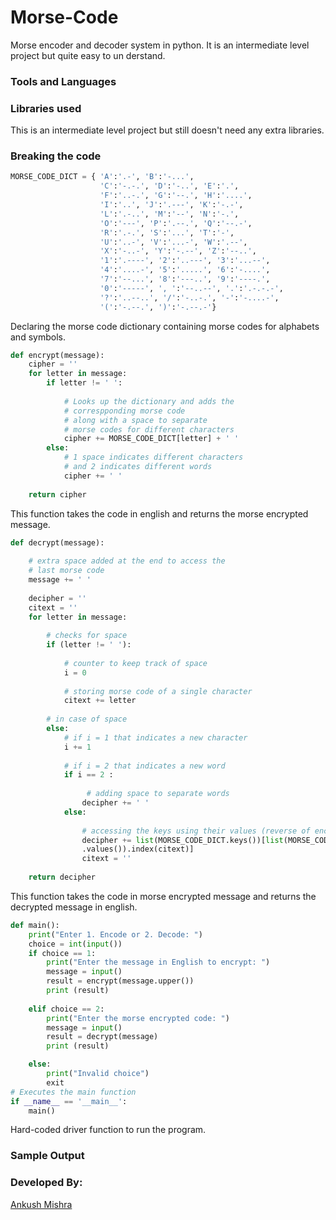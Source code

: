 # Morse-Code
Morse encoder and decoder system in python. It is an intermediate level project but quite easy to un derstand.

### Tools and Languages




### Libraries used
This is an intermediate level project but still doesn't need any extra libraries.

### Breaking the code
```python
MORSE_CODE_DICT = { 'A':'.-', 'B':'-...', 
                    'C':'-.-.', 'D':'-..', 'E':'.', 
                    'F':'..-.', 'G':'--.', 'H':'....', 
                    'I':'..', 'J':'.---', 'K':'-.-', 
                    'L':'.-..', 'M':'--', 'N':'-.', 
                    'O':'---', 'P':'.--.', 'Q':'--.-', 
                    'R':'.-.', 'S':'...', 'T':'-', 
                    'U':'..-', 'V':'...-', 'W':'.--', 
                    'X':'-..-', 'Y':'-.--', 'Z':'--..', 
                    '1':'.----', '2':'..---', '3':'...--', 
                    '4':'....-', '5':'.....', '6':'-....', 
                    '7':'--...', '8':'---..', '9':'----.', 
                    '0':'-----', ', ':'--..--', '.':'.-.-.-', 
                    '?':'..--..', '/':'-..-.', '-':'-....-', 
                    '(':'-.--.', ')':'-.--.-'} 
```
Declaring the morse code dictionary containing morse codes for alphabets and symbols.

```python
def encrypt(message): 
    cipher = '' 
    for letter in message: 
        if letter != ' ': 
  
            # Looks up the dictionary and adds the 
            # correspponding morse code 
            # along with a space to separate 
            # morse codes for different characters 
            cipher += MORSE_CODE_DICT[letter] + ' '
        else: 
            # 1 space indicates different characters 
            # and 2 indicates different words 
            cipher += ' '
  
    return cipher 
```
This function takes the code in english and returns the morse encrypted message.

```python
def decrypt(message): 
  
    # extra space added at the end to access the 
    # last morse code 
    message += ' '
  
    decipher = '' 
    citext = '' 
    for letter in message: 
  
        # checks for space 
        if (letter != ' '): 
  
            # counter to keep track of space 
            i = 0
  
            # storing morse code of a single character 
            citext += letter 
  
        # in case of space 
        else: 
            # if i = 1 that indicates a new character 
            i += 1
  
            # if i = 2 that indicates a new word 
            if i == 2 : 
  
                 # adding space to separate words 
                decipher += ' '
            else: 
  
                # accessing the keys using their values (reverse of encryption) 
                decipher += list(MORSE_CODE_DICT.keys())[list(MORSE_CODE_DICT 
                .values()).index(citext)] 
                citext = '' 
  
    return decipher 
```
This function takes the code in morse encrypted message and returns the decrypted message in english.

```python
def main(): 
    print("Enter 1. Encode or 2. Decode: ")
    choice = int(input())
    if choice == 1:
        print("Enter the message in English to encrypt: ")
        message = input()
        result = encrypt(message.upper()) 
        print (result) 
    
    elif choice == 2:
        print("Enter the morse encrypted code: ")
        message = input()
        result = decrypt(message) 
        print (result) 

    else:
        print("Invalid choice")
        exit
# Executes the main function 
if __name__ == '__main__': 
    main() 
```
Hard-coded driver function to run the program.

### Sample Output



### Developed By:
[Ankush Mishra](https://github.com/ankush0939)


